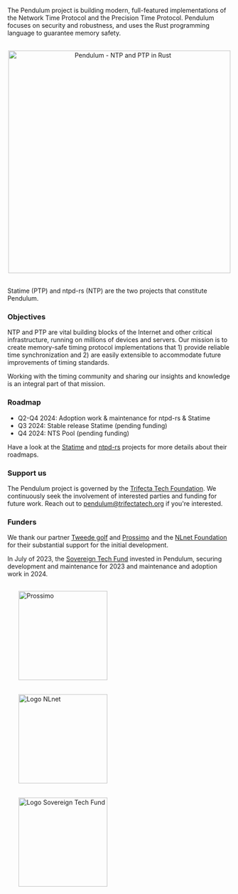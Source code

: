 The Pendulum project is building modern, full-featured implementations of the Network Time Protocol and the Precision Time Protocol. Pendulum focuses on security and robustness, and uses the Rust programming language to guarantee memory safety. 

<p align="center" >
<br />
<img width="500px" alt="Pendulum - NTP and PTP in Rust" src="https://raw.githubusercontent.com/pendulum-project/.github/main/profile/pendulum-illustration-v3.jpg" />
<br /><br />
</p>

Statime (PTP) and ntpd-rs (NTP) are the two projects that constitute Pendulum.

### Objectives

NTP and PTP are vital building blocks of the Internet and other critical infrastructure, running on millions of devices and servers. Our mission is to create memory-safe timing protocol implementations that 1) provide reliable time synchronization and 2) are easily extensible to accommodate future improvements of timing standards.

Working with the timing community and sharing our insights and knowledge is an integral part of that mission.

### Roadmap

- Q2-Q4 2024: Adoption work & maintenance for ntpd-rs & Statime
- Q3 2024: Stable release Statime (pending funding)
- Q4 2024: NTS Pool (pending funding)

Have a look at the [Statime](https://github.com/pendulum-project/statime) and [ntpd-rs](https://github.com/memorysafety/ntpd-rs) projects for more details about their roadmaps.

### Support us

The Pendulum project is governed by the [Trifecta Tech Foundation](https://trifectatech.org/). We continuously seek the involvement of interested parties and funding for future work. Reach out to pendulum@trifectatech.org if you're interested.

### Funders

We thank our partner [Tweede golf] and [Prossimo] and the [NLnet Foundation] for their substantial support for the initial development. 

In July of 2023, the [Sovereign Tech Fund] invested in Pendulum, securing development and maintenance for 2023 and maintenance and adoption work in 2024.

<img style="margin: 1rem 5% 1rem 5%;"  alt="Prossimo" src="https://www.memorysafety.org/images/Prossimo%20Brand%20Assets/Prossimo%20Horizontal%20Full%20Color.svg" width="200px"/>

<img style="margin: 1rem 5% 1rem 5%;" src="https://nlnet.nl/logo/banner.svg" alt="Logo NLnet"  width="200px" />

<img style="margin: 1rem 5% 1rem 5%;" src="https://tweedegolf.nl/images/logo-stf-blank.png" alt="Logo Sovereign Tech Fund"  width="200px" />

[Tweede golf]: https://tweedegolf.nl/en
[Sovereign Tech Fund]: https://sovereigntechfund.de/en/
[Prossimo]: https://www.memorysafety.org/
[NLnet Foundation]: https://nlnet.nl/




